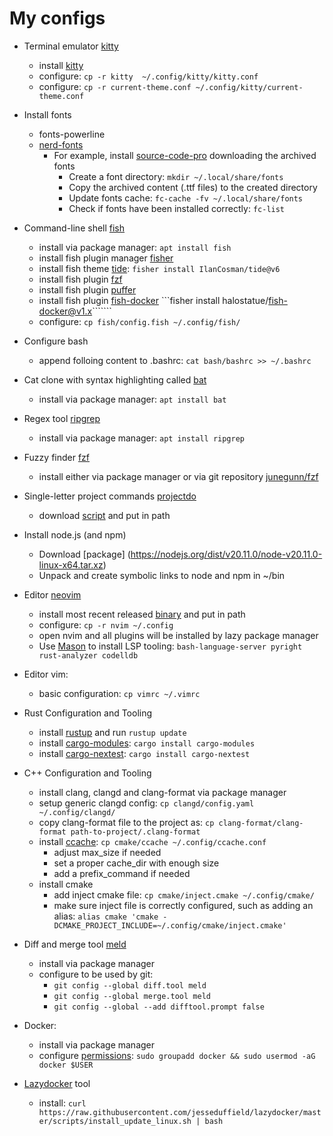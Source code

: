 # My configs 

* Terminal emulator [kitty](https://sw.kovidgoyal.net/kitty)
  * install [kitty](https://sw.kovidgoyal.net/kitty/binary)
  * configure: ```cp -r kitty  ~/.config/kitty/kitty.conf```
  * configure: ```cp -r current-theme.conf ~/.config/kitty/current-theme.conf```

* Install fonts
    * fonts-powerline
    * [nerd-fonts](https://github.com/ryanoasis/nerd-fonts)
        * For example, install [source-code-pro](https://github.com/ryanoasis/nerd-fonts/releases/download/v3.1.1/SourceCodePro.zip) downloading the archived fonts
            * Create a font directory: ```mkdir ~/.local/share/fonts```
            * Copy the archived content (.ttf files) to the created directory
            * Update fonts cache: ```fc-cache -fv ~/.local/share/fonts```
            * Check if fonts have been installed correctly: ```fc-list``` 

* Command-line shell [fish](https://github.com/fish-shell/fish-shell)
    * install via package manager: ```apt install fish```
    * install fish plugin manager [fisher](https://github.com/jorgebucaran/fisher)
    * install fish theme [tide](https://github.com/IlanCosman/tide): ```fisher install IlanCosman/tide@v6```
    * install fish plugin [fzf](https://github.com/PatrickF1/fzf.fish)
    * install fish plugin [puffer](https://github.com/nickeb96/puffer-fish)
    * install fish plugin [fish-docker](https://github.com/halostatue/fish-docker) ```fisher install halostatue/fish-docker@v1.x```````
    * configure: ```cp fish/config.fish ~/.config/fish/ ```

* Configure bash
  * append folloing content to .bashrc: ```cat bash/bashrc >> ~/.bashrc```

* Cat clone with syntax highlighting called [bat](https://github.com/sharkdp/bat)
  * install via package manager: ```apt install bat```

* Regex tool [ripgrep](https://github.com/BurntSushi/ripgrep)
    * install via package manager: ```apt install ripgrep```

* Fuzzy finder [fzf](https://github.com/junegunn/fzf)
    * install either via package manager or via git repository [junegunn/fzf](https://github.com/junegunn/fzf?tab=readme-ov-file#using-git)

* Single-letter project commands [projectdo](https://github.com/paldepind/projectdo)
    * download [script](https://raw.githubusercontent.com/paldepind/projectdo/master/projectdo) and put in path 

* Install node.js (and npm)
    * Download [package] (https://nodejs.org/dist/v20.11.0/node-v20.11.0-linux-x64.tar.xz)
    * Unpack and create symbolic links to node and npm in ~/bin

* Editor [neovim](https://github.com/neovim/neovim) 
    * install most recent released [binary](https://github.com/neovim/neovim/releases/) and put in path
    * configure: ```cp -r nvim ~/.config```
    * open nvim and all plugins will be installed by lazy package manager 
    * Use [Mason](https://github.com//packer.nvim) to install LSP tooling: ```bash-language-server pyright rust-analyzer codelldb```

* Editor vim:
  * basic configuration: ```cp vimrc ~/.vimrc```

* Rust Configuration and Tooling
    * install [rustup](https://www.rust-lang.org/tools/install) and run ```rustup update```
    * install [cargo-modules](https://github.com/regexident/cargo-modules): ```cargo install cargo-modules``` 
    * install [cargo-nextest](https://nexte.st/book/installation.html): ```cargo install cargo-nextest```

* C++ Configuration and Tooling
    * install clang, clangd and clang-format via package manager
    * setup generic clangd config: ```cp clangd/config.yaml ~/.config/clangd/```
    * copy clang-format file to the project as: ```cp clang-format/clang-format path-to-project/.clang-format```
    * install [ccache](https://github.com/ccache/ccache): ```cp cmake/ccache ~/.config/ccache.conf```
      * adjust max_size if needed
      * set a proper cache_dir with enough size
      * add a prefix_command if needed
    * install cmake
      * add inject cmake file: ```cp cmake/inject.cmake ~/.config/cmake/```
      * make sure inject file is correctly configured, such as adding an alias: ```alias cmake 'cmake -DCMAKE_PROJECT_INCLUDE=~/.config/cmake/inject.cmake'```

* Diff and merge tool [meld](https://meldmerge.org/)
    * install via package manager
    * configure to be used by git:
      * ```git config --global diff.tool meld```
      * ```git config --global merge.tool meld```
      * ```git config --global --add difftool.prompt false```

* Docker:
    * install via package manager
    * configure [permissions](https://docs.docker.com/engine/install/linux-postinstall/): ```sudo groupadd docker && sudo usermod -aG docker $USER```

* [Lazydocker](https://github.com/jesseduffield/lazydocker) tool 
    * install: ```curl https://raw.githubusercontent.com/jesseduffield/lazydocker/master/scripts/install_update_linux.sh | bash```
